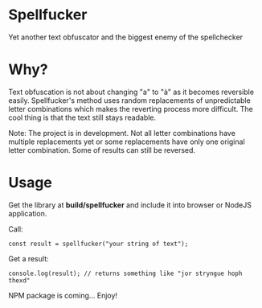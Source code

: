 Spellfucker 
============
Yet another text obfuscator and the biggest enemy of the spellchecker

Why?
=========

Text obfuscation is not about changing "a" to "à" as it becomes reversible easily. Spellfucker's method uses random replacements of unpredictable letter combinations which makes the reverting process more difficult. The cool thing is that the text still stays readable.

Note: The project is in development. Not all letter combinations have multiple replacements yet or some replacements have only one original letter combination. Some of results can still be reversed.

Usage
===========

Get the library at **build/spellfucker** and include it into browser or NodeJS application.

Call:

```const result = spellfucker("your string of text");```

Get a result:

```console.log(result); // returns something like "jor stryngue hoph thexd"```

NPM package is coming... Enjoy!